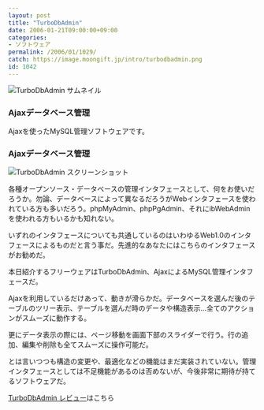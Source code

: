 ```yaml
---
layout: post
title: "TurboDbAdmin"
date: 2006-01-21T09:00:00+09:00
categories:
- ソフトウェア
permalink: /2006/01/1029/
catch: https://image.moongift.jp/intro/turbodbadmin.png
id: 1042
---
```

 ![TurboDbAdmin サムネイル](https://image.moongift.jp/intro/turbodbadmin.t.png "TurboDbAdmin サムネイル")
  

### Ajaxデータベース管理
  
Ajaxを使ったMySQL管理ソフトウェアです。  
<!--more-->  

### Ajaxデータベース管理
  

![TurboDbAdmin スクリーンショット](https://image.moongift.jp/intro/turbodbadmin.png "TurboDbAdmin スクリーンショット")

  

各種オープンソース・データベースの管理インタフェースとして、何をお使いだろうか。勿論、データベースによって異なるだろうがWebインタフェースを使われている方も多いだろう。phpMyAdmin、phpPgAdmin、それにibWebAdminを使われる方もいるかも知れない。

  

いずれのインタフェースについても共通しているのはいわゆるWeb1.0のインタフェースによるものだと言う事だ。先進的なあなたにはこちらのインタフェースがお勧めだ。

  

本日紹介するフリーウェアはTurboDbAdmin、AjaxによるMySQL管理インタフェースだ。

  

Ajaxを利用しているだけあって、動きが滑らかだ。データベースを選んだ後のテーブルのツリー表示、テーブルを選んだ時のデータや構造表示…全てのアクションがスムーズに動作する。

  

更にデータ表示の際には、ページ移動を画面下部のスライダーで行う。行の追加、編集や削除も全てスムーズに操作可能だ。

  

とは言いつつも構造の変更や、最適化などの機能はまだ実装されていない。管理インタフェースとしては不足機能があるのは否めないが、今後非常に期待が持てるソフトウェアだ。

  

[TurboDbAdmin レビュー](http://oss.moongift.jp/review/i-1054.html)はこちら

